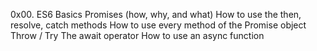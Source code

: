 0x00. ES6 Basics
Promises (how, why, and what)
How to use the then, resolve, catch methods
How to use every method of the Promise object
Throw / Try
The await operator
How to use an async function
